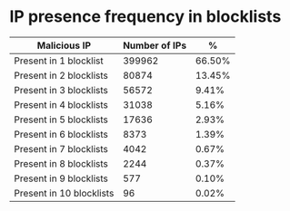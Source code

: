 # IP presence frequency in blocklists
| Malicious IP | Number of IPs | % |
|----|----|----|
| Present in 1 blocklist | 399962 | 66.50% |
| Present in 2 blocklists | 80874 | 13.45% |
| Present in 3 blocklists | 56572 | 9.41% |
| Present in 4 blocklists | 31038 | 5.16% |
| Present in 5 blocklists | 17636 | 2.93% |
| Present in 6 blocklists | 8373 | 1.39% |
| Present in 7 blocklists | 4042 | 0.67% |
| Present in 8 blocklists | 2244 | 0.37% |
| Present in 9 blocklists | 577 | 0.10% |
| Present in 10 blocklists | 96 | 0.02% |
